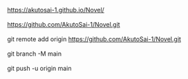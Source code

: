 https://akutosai-1.github.io/Novel/
<br>
<br>
https://github.com/AkutoSai-1/Novel.git
<br>
<br>
git remote add origin https://github.com/AkutoSai-1/Novel.git
<br>
<br>
git branch -M main
<br>
<br>
git push -u origin main
